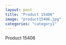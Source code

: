 ```yaml
---
layout: post
title: "Product 15406"
image: "product15406.jpg"
categories: "category1"
---
```

Product 15406
